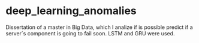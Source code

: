 # deep_learning_anomalies
Dissertation of a master in Big Data, which I analize if is possible predict if a server´s component is going to fail soon. LSTM and GRU were used.
